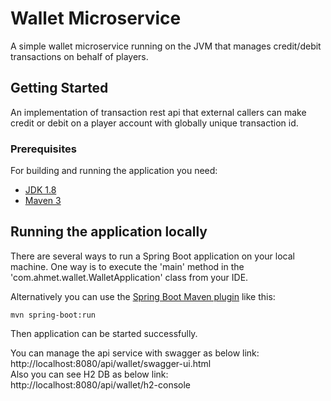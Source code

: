 # Wallet Microservice

A simple wallet microservice running on the JVM that manages credit/debit transactions on behalf of players.

## Getting Started

An implementation of transaction rest api that external callers
can make credit or debit on a player account with globally unique transaction id.

### Prerequisites

For building and running the application you need:

- [JDK 1.8](http://www.oracle.com/technetwork/java/javase/downloads/jdk8-downloads-2133151.html)
- [Maven 3](https://maven.apache.org)

## Running the application locally

There are several ways to run a Spring Boot application on your local machine. One way is to execute the 'main' method in the 'com.ahmet.wallet.WalletApplication' class from your IDE.

Alternatively you can use the [Spring Boot Maven plugin](https://docs.spring.io/spring-boot/docs/current/reference/html/build-tool-plugins-maven-plugin.html) like this:

```shell
mvn spring-boot:run
```
Then application can be started successfully.

You can manage the api service with swagger as below link:</br>
	http://localhost:8080/api/wallet/swagger-ui.html</br>
Also you can see H2 DB as below link:</br>
	http://localhost:8080/api/wallet/h2-console

